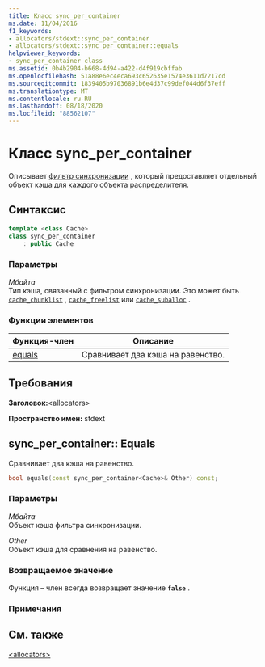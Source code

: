 ```yaml
---
title: Класс sync_per_container
ms.date: 11/04/2016
f1_keywords:
- allocators/stdext::sync_per_container
- allocators/stdext::sync_per_container::equals
helpviewer_keywords:
- sync_per_container class
ms.assetid: 0b4b2904-b668-4d94-a422-d4f919cbffab
ms.openlocfilehash: 51a88e6ec4eca693c652635e1574e3611d7217cd
ms.sourcegitcommit: 1839405b97036891b6e4d37c99def044d6f37eff
ms.translationtype: MT
ms.contentlocale: ru-RU
ms.lasthandoff: 08/18/2020
ms.locfileid: "88562107"
---
```

# <a name="sync_per_container-class"></a>Класс sync_per_container

Описывает [фильтр синхронизации](../standard-library/allocators-header.md) , который предоставляет отдельный объект кэша для каждого объекта распределителя.

## <a name="syntax"></a>Синтаксис

```cpp
template <class Cache>
class sync_per_container
    : public Cache
```

### <a name="parameters"></a>Параметры

*Мбайта*\
Тип кэша, связанный с фильтром синхронизации. Это может быть [`cache_chunklist`](../standard-library/cache-chunklist-class.md) , [`cache_freelist`](../standard-library/cache-freelist-class.md) или [`cache_suballoc`](../standard-library/cache-suballoc-class.md) .

### <a name="member-functions"></a>Функции элементов

|Функция-член|Описание|
|-|-|
|[equals](#equals)|Сравнивает два кэша на равенство.|

## <a name="requirements"></a>Требования

**Заголовок:**\<allocators>

**Пространство имен:** stdext

## <a name="sync_per_containerequals"></a><a name="equals"></a> sync_per_container:: Equals

Сравнивает два кэша на равенство.

```cpp
bool equals(const sync_per_container<Cache>& Other) const;
```

### <a name="parameters"></a>Параметры

*Мбайта*\
Объект кэша фильтра синхронизации.

*Other*\
Объект кэша для сравнения на равенство.

### <a name="return-value"></a>Возвращаемое значение

Функция – член всегда возвращает значение **`false`** .

### <a name="remarks"></a>Примечания

## <a name="see-also"></a>См. также

[\<allocators>](../standard-library/allocators-header.md)

